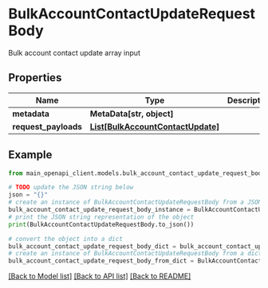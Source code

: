 # BulkAccountContactUpdateRequestBody

Bulk account contact update array input

## Properties

Name | Type | Description | Notes
------------ | ------------- | ------------- | -------------
**metadata** | **MetaData[str, object]** |  | [optional] 
**request_payloads** | [**List[BulkAccountContactUpdate]**](BulkAccountContactUpdate.md) |  | [optional] 

## Example

```python
from main_openapi_client.models.bulk_account_contact_update_request_body import BulkAccountContactUpdateRequestBody

# TODO update the JSON string below
json = "{}"
# create an instance of BulkAccountContactUpdateRequestBody from a JSON string
bulk_account_contact_update_request_body_instance = BulkAccountContactUpdateRequestBody.from_json(json)
# print the JSON string representation of the object
print(BulkAccountContactUpdateRequestBody.to_json())

# convert the object into a dict
bulk_account_contact_update_request_body_dict = bulk_account_contact_update_request_body_instance.to_dict()
# create an instance of BulkAccountContactUpdateRequestBody from a dict
bulk_account_contact_update_request_body_from_dict = BulkAccountContactUpdateRequestBody.from_dict(bulk_account_contact_update_request_body_dict)
```
[[Back to Model list]](../README.md#documentation-for-models) [[Back to API list]](../README.md#documentation-for-api-endpoints) [[Back to README]](../README.md)


